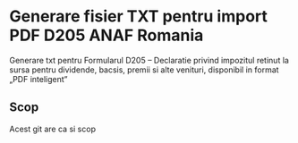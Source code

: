 # Generare fisier TXT pentru import PDF D205 ANAF Romania
Generare txt pentru Formularul D205 – Declaratie privind impozitul retinut la sursa pentru dividende, bacsis, premii si alte venituri, disponibil in format „PDF inteligent”

## Scop
Acest git are ca si scop 
